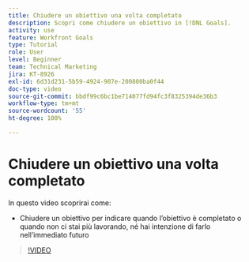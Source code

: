 ```yaml
---
title: Chiudere un obiettivo una volta completato
description: Scopri come chiudere un obiettivo in [!DNL Goals].
activity: use
feature: Workfront Goals
type: Tutorial
role: User
level: Beginner
team: Technical Marketing
jira: KT-8926
exl-id: 6d31d231-5b59-4924-907e-200800ba0f44
doc-type: video
source-git-commit: bbdf99c6bc1be714077fd94fc3f8325394de36b3
workflow-type: tm+mt
source-wordcount: '55'
ht-degree: 100%

---
```


# Chiudere un obiettivo una volta completato

In questo video scoprirai come:

* Chiudere un obiettivo per indicare quando l’obiettivo è completato o quando non ci stai più lavorando, né hai intenzione di farlo nell’immediato futuro

>[!VIDEO](https://video.tv.adobe.com/v/3415940/?quality=12&learn=on&enablevpops=1&captions=ita)

